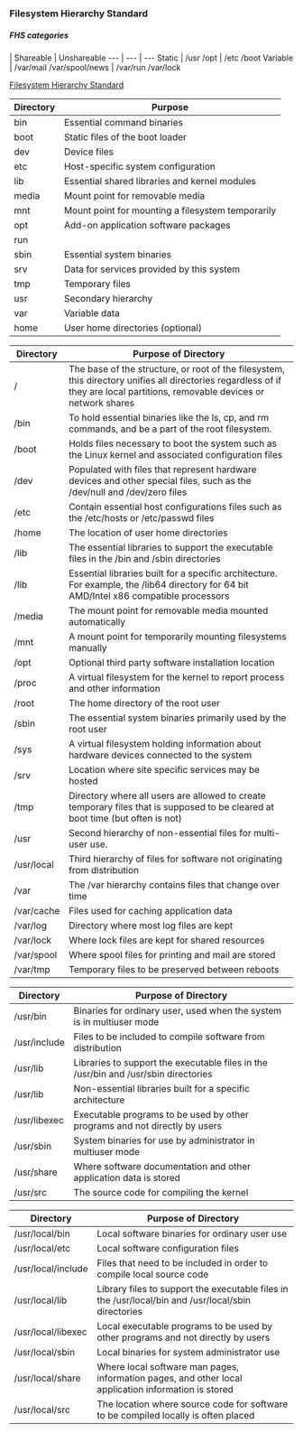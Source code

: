 
### Filesystem Hierarchy Standard

##### FHS categories
  | Shareable |	Unshareable
 --- | --- | ---
Static 	| /usr /opt 	| /etc /boot
Variable 	| /var/mail /var/spool/news | /var/run /var/lock


[ Filesystem Hierarchy Standard ](http://refspecs.linuxfoundation.org/FHS_2.3/fhs-2.3.html#VARRUNRUNTIMEVARIABLEDATA "FHS" )



Directory 	| Purpose
--- | ---
bin 	| Essential command binaries
boot 	| Static files of the boot loader
dev 	| Device files
etc 	| Host-specific system configuration
lib 	| Essential shared libraries and kernel modules
media |	Mount point for removable media
mnt 	| Mount point for mounting a filesystem temporarily
opt 	| Add-on application software packages
run 	|
sbin 	| Essential system binaries
srv 	| Data for services provided by this system
tmp 	| Temporary files
usr 	| Secondary hierarchy
var 	| Variable data
home 	| User home directories (optional)


Directory 	| Purpose of Directory
--- | ---
/ 	| The base of the structure, or root of the filesystem, this directory unifies all directories regardless of if they are local partitions, removable devices or network shares
/bin |	To hold essential binaries like the ls, cp, and rm commands, and be a part of the root filesystem.
/boot |	Holds files necessary to boot the system such as the Linux kernel and associated configuration files
/dev 	| Populated with files that represent hardware devices and other special files, such as the /dev/null and /dev/zero files
/etc 	| Contain essential host configurations files such as the /etc/hosts or /etc/passwd files
/home |	The location of user home directories
/lib 	| The essential libraries to support the executable files in the /bin and /sbin directories
/lib<qual> 	| Essential libraries built for a specific architecture. For example, the /lib64 directory for 64 bit AMD/Intel x86 compatible processors
/media 	| The mount point for removable media mounted automatically
/mnt 	| A mount point for temporarily mounting filesystems manually
/opt 	| Optional third party software installation location
/proc 	| A virtual filesystem for the kernel to report process and other information
/root 	| The home directory of the root user
/sbin 	| The essential system binaries primarily used by the root user
/sys 	| A virtual filesystem holding information about hardware devices connected to the system
/srv 	| Location where site specific services may be hosted
/tmp 	| Directory where all users are allowed to create temporary files that is supposed to be cleared at boot time (but often is not)
/usr 	| Second hierarchy of non-essential files for multi-user use.
/usr/local |	Third hierarchy of files for software not originating from distribution
/var 	| The /var hierarchy contains files that change over time
/var/cache |	Files used for caching application data
/var/log 	| Directory where most log files are kept
/var/lock |	Where lock files are kept for shared resources
/var/spool |	Where spool files for printing and mail are stored
/var/tmp |	Temporary files to be preserved between reboots


Directory 	| Purpose of Directory
--- | ---
/usr/bin |	Binaries for ordinary user, used when the system is in multiuser mode
/usr/include |	Files to be included to compile software from distribution
/usr/lib 	| Libraries to support the executable files in the /usr/bin and /usr/sbin directories
/usr/lib<qual> |	Non-essential libraries built for a specific architecture
/usr/libexec	| Executable programs to be used by other programs and not directly by users
/usr/sbin 	| System binaries for use by administrator in multiuser mode
/usr/share 	| Where software documentation and other application data is stored
/usr/src 	| The source code for compiling the kernel

Directory 	| Purpose of Directory
--- | ---
/usr/local/bin | 	Local software binaries for ordinary user use
/usr/local/etc |	Local software configuration files
/usr/local/include |	Files that need to be included in order to compile local source code
/usr/local/lib 	| Library files to support the executable files in the /usr/local/bin and /usr/local/sbin directories
/usr/local/libexec 	| Local executable programs to be used by other programs and not directly by users
/usr/local/sbin 	| Local binaries for system administrator use
/usr/local/share 	| Where local software man pages, information pages, and other local application information is stored
/usr/local/src 	| The location where source code for software to be compiled locally is often placed


